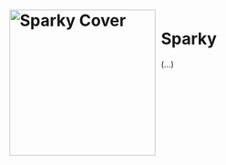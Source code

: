 <h1>
<img height="256" align="left" style="float: left; margin: 0 10px 0 0;" alt="Sparky Cover" src="https://github.com/sparky-game/sparky/blob/master/assets/cover.png">
<br/>
Sparky
</h1>

(...)
